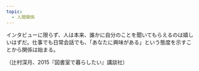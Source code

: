 ```yaml
---
topic:
  - 人間関係
---
```

インタビューに限らず、人は本来、誰かに自分のことを聞いてもらえるのは嬉しいはずだ。仕事でも日常会話でも、「あなたに興味がある」という態度を示すことから関係は始まる。

（辻村深月、2015『図書室で暮らしたい』講談社）